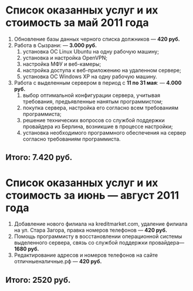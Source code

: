 # Список оказанных услуг и их стоимость за __май 2011 года__

1. Обновление базы данных черного списка должников — __420 руб.__
2. Работа в Сызрани: — __3.000 руб.__
    1. установка ОС Linux Ubuntu на одну рабочую машину;
    2. установка и настройка OpenVPN;
    3. настройка МФУ и веб-камеры;
    4. настройка доступа к веб-приложению на удаленном сервере;
    5. установка ОС Windows XP на одну рабочую машину.    
3. Работа с выделенным сервером в период с __11 по 31 мая__: — __4.000 руб.__
    1. выбор оптимальной конфигурации сервера, учитывая требования, предъявленные нанятым программистом;
    2. покупка сервера, настройка его согласно всем требованиям программиста;
    3. решение технических вопросов со службой поддержки провайдера из Берлина, возникшие в процессе настройки;
    4. установка необходимого программного обеспечения на сервер согласно требованиям программиста.

## Итого: 7.420 руб.

# Список оказанных услуг и их стоимость за __июнь — август 2011 года__

1. Добавление нового филиала на kreditmarket.com, удаление филиала на ул. Стара Загора, правка номеров телефонов — __420 руб.__
2. Помощь программисту в восстановлении операционной системы выделенного сервера, связь со службой поддержки провайдера— __1680 руб.__
3. Редактирование адресов и номеров телефонов на сайте отличныеналичные.рф — __420 руб.__

## Итого: 2520 руб.